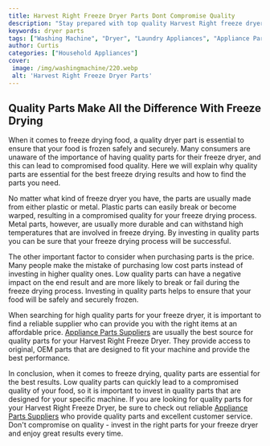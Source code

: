 ```yaml
---
title: Harvest Right Freeze Dryer Parts Dont Compromise Quality
description: "Stay prepared with top quality Harvest Right freeze dryer parts to ensure your product is up to the task Dont let inferior replacement parts compromise your project"
keywords: dryer parts
tags: ["Washing Machine", "Dryer", "Laundry Appliances", "Appliance Parts"]
author: Curtis
categories: ["Household Appliances"]
cover: 
 image: /img/washingmachine/220.webp
 alt: 'Harvest Right Freeze Dryer Parts'
---
```

## Quality Parts Make All the Difference With Freeze Drying
When it comes to freeze drying food, a quality dryer part is essential to ensure that your food is frozen safely and securely. Many consumers are unaware of the importance of having quality parts for their freeze dryer, and this can lead to compromised food quality. Here we will explain why quality parts are essential for the best freeze drying results and how to find the parts you need. 

No matter what kind of freeze dryer you have, the parts are usually made from either plastic or metal. Plastic parts can easily break or become warped, resulting in a compromised quality for your freeze drying process. Metal parts, however, are usually more durable and can withstand high temperatures that are involved in freeze drying. By investing in quality parts you can be sure that your freeze drying process will be successful. 

The other important factor to consider when purchasing parts is the price. Many people make the mistake of purchasing low cost parts instead of investing in higher quality ones. Low quality parts can have a negative impact on the end result and are more likely to break or fail during the freeze drying process. Investing in quality parts helps to ensure that your food will be safely and securely frozen. 

When searching for high quality parts for your freeze dryer, it is important to find a reliable supplier who can provide you with the right items at an affordable price. [Appliance Parts Suppliers](./pages/appliance-parts-suppliers/) are usually the best source for quality parts for your Harvest Right Freeze Dryer. They provide access to original, OEM parts that are designed to fit your machine and provide the best performance. 

In conclusion, when it comes to freeze drying, quality parts are essential for the best results. Low quality parts can quickly lead to a compromised quality of your food, so it is important to invest in quality parts that are designed for your specific machine. If you are looking for quality parts for your Harvest Right Freeze Dryer, be sure to check out reliable [Appliance Parts Suppliers](./pages/appliance-parts-suppliers/) who provide quality parts and excellent customer service. Don't compromise on quality - invest in the right parts for your freeze dryer and enjoy great results every time.
